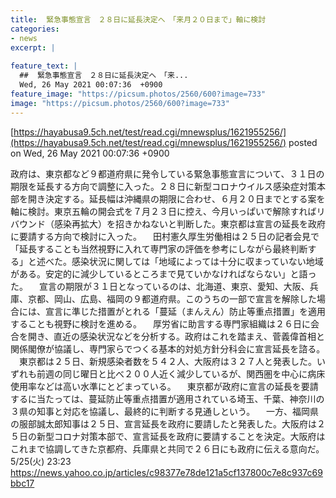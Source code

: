 ```yaml
---
title:  緊急事態宣言　２８日に延長決定へ　「来月２０日まで」軸に検討  
categories:
- news
excerpt: |
  
feature_text: |
  ##  緊急事態宣言　２８日に延長決定へ　「来...
  Wed, 26 May 2021 00:07:36  +0900
feature_image: "https://picsum.photos/2560/600?image=733"
image: "https://picsum.photos/2560/600?image=733"
---
```


[https://hayabusa9.5ch.net/test/read.cgi/mnewsplus/1621955256/](https://hayabusa9.5ch.net/test/read.cgi/mnewsplus/1621955256/)
posted on Wed, 26 May 2021 00:07:36  +0900

<!--more-->

政府は、東京都など９都道府県に発令している緊急事態宣言について、３１日の期限を延長する方向で調整に入った。２８日に新型コロナウイルス感染症対策本部を開き決定する。延長幅は沖縄県の期限に合わせ、６月２０日までとする案を軸に検討。東京五輪の開会式を７月２３日に控え、今月いっぱいで解除すればリバウンド（感染再拡大）を招きかねないと判断した。東京都は宣言の延長を政府に要請する方向で検討に入った。 　田村憲久厚生労働相は２５日の記者会見で「延長することも当然視野に入れて専門家の評価を参考にしながら最終判断する」と述べた。感染状況に関しては「地域によっては十分に収まっていない地域がある。安定的に減少しているところまで見ていかなければならない」と語った。 　宣言の期限が３１日となっているのは、北海道、東京、愛知、大阪、兵庫、京都、岡山、広島、福岡の９都道府県。このうちの一部で宣言を解除した場合には、宣言に準じた措置がとれる「蔓延（まんえん）防止等重点措置」を適用することも視野に検討を進める。 　厚労省に助言する専門家組織は２６日に会合を開き、直近の感染状況などを分析する。政府はこれを踏まえ、菅義偉首相と関係閣僚が協議し、専門家らでつくる基本的対処方針分科会に宣言延長を諮る。 　東京都は２５日、新規感染者数を５４２人、大阪府は３２７人と発表した。いずれも前週の同じ曜日と比べ２００人近く減少しているが、関西圏を中心に病床使用率などは高い水準にとどまっている。 　東京都が政府に宣言の延長を要請するに当たっては、蔓延防止等重点措置が適用されている埼玉、千葉、神奈川の３県の知事と対応を協議し、最終的に判断する見通しという。 　一方、福岡県の服部誠太郎知事は２５日、宣言延長を政府に要請したと発表した。大阪府は２５日の新型コロナ対策本部で、宣言延長を政府に要請することを決定。大阪府はこれまで協調してきた京都府、兵庫県と共同で２６日にも政府に伝える意向だ。 5/25(火) 23:23 https://news.yahoo.co.jp/articles/c98377e78de121a5cf137800c7e8c937c69bbc17
